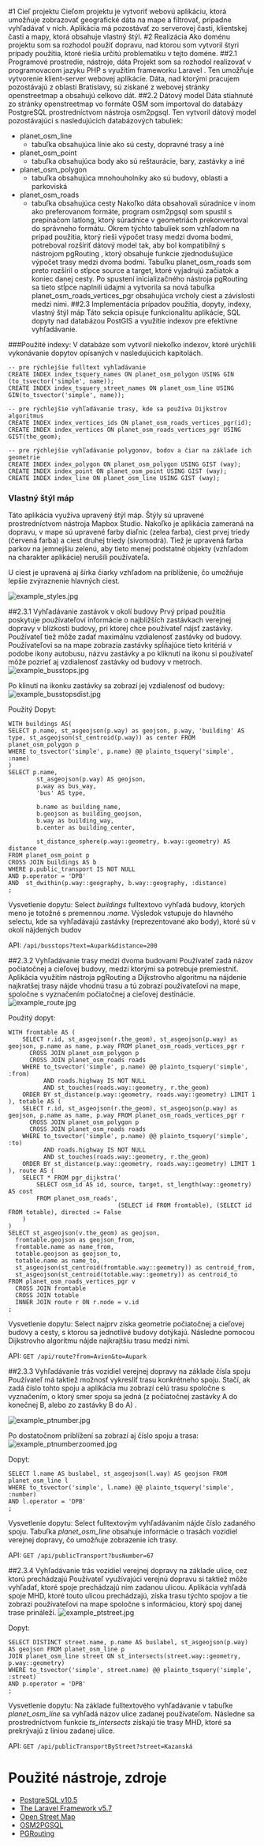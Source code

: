 #1	Cieľ projektu
Cieľom projektu je vytvoriť webovú aplikáciu, ktorá umožňuje zobrazovať geografické dáta na mape a filtrovať, prípadne vyhľadávať v nich. Aplikácia má pozostávať zo serverovej časti, klientskej časti a mapy, ktorá obsahuje vlastný štýl.
#2	Realizácia
Ako doménu projektu som sa rozhodol použiť dopravu, nad ktorou som vytvoril štyri prípady použitia, ktoré riešia určitú problematiku v tejto doméne.
##2.1	Programové prostredie, nástroje, dáta
Projekt som sa rozhodol realizovať v programovacom jazyku PHP s využitím frameworku Laravel . Ten umožňuje vytvorenie klient-server webovej aplikácie. Dáta, nad ktorými pracujem pozostávajú z oblasti Bratislavy, sú získané z webovej stránky openstreetmap  a obsahujú celkovo dát.
##2.2	Dátový model
Dáta stiahnuté zo stránky openstreetmap vo formáte OSM som importoval do databázy PostgreSQL prostredníctvom nástroja osm2pgsql. Ten vytvoril dátový model pozostávajúci s nasledujúcich databázových tabuliek:
- planet_osm_line
    - tabuľka obsahujúca línie ako sú cesty, dopravné trasy a iné
- planet_osm_point
    - tabuľka obsahujúca body ako sú reštaurácie, bary, zastávky a iné
- planet_osm_polygon
    - tabuľka obsahujúca mnohouholníky ako sú budovy, oblasti a parkoviská
- planet_osm_roads
    - tabuľka obsahujúca cesty
Nakoľko dáta obsahovali súradnice v inom ako preferovanom formáte, program osm2pgsql som spustil s prepínačom latlong, ktorý súradnice v geometriách prekonvertoval do správneho formátu.
Okrem týchto tabuliek som vzhľadom na prípad použitia, ktorý rieši výpočet trasy medzi dvoma bodmi, potreboval rozšíriť dátový model tak, aby bol kompatibilný s nástrojom pgRouting , ktorý obsahuje funkcie zjednodušujúce výpočet trasy medzi dvoma bodmi. Tabuľku planet_osm_roads som preto rozšíril o stĺpce source a target, ktoré vyjadrujú začiatok a koniec danej cesty. Po spustení inicializačného nástroja pgRouting sa tieto stĺpce naplnili údajmi a vytvorila sa nová tabuľka planet_osm_roads_vertices_pgr obsahujúca vrcholy ciest a závislosti medzi nimi.
##2.3	Implementácia prípadov použitia, dopyty, indexy, vlastný štýl máp
Táto sekcia opisuje funkcionalitu aplikácie, SQL dopyty nad databázou PostGIS a využitie indexov pre efektívne vyhľadávanie.

###Použité indexy:
V databáze som vytvoril niekoľko indexov, ktoré urýchlili vykonávanie dopytov opísaných v nasledujúcich kapitolách.
```postgresql
-- pre rýchlejšie fulltext vyhľadávanie
CREATE INDEX index_tsquery_names ON planet_osm_polygon USING GIN (to_tsvector('simple', name));
CREATE INDEX index_tsquery_street_names ON planet_osm_line USING GIN(to_tsvector('simple', name));

-- pre rýchlejšie vyhľadávanie trasy, kde sa používa Dijkstrov algoritmus
CREATE INDEX index_vertices_ids ON planet_osm_roads_vertices_pgr(id);
CREATE INDEX index_vertices ON planet_osm_roads_vertices_pgr USING GIST(the_geom);

-- pre rýchlejšie vyhľadávanie polygonov, bodov a čiar na základe ich geometrie
CREATE INDEX index_polygon ON planet_osm_polygon USING GIST (way);
CREATE INDEX index_point ON planet_osm_point USING GIST (way);
CREATE INDEX index_line ON planet_osm_line USING GIST (way);
```

### Vlastný štýl máp
Táto aplikácia využíva upravený štýl máp.
Štýly sú upravené prostredníctvom nástroja Mapbox Studio.
Nakoľko je aplikácia zameraná na dopravu, v mape sú upravené farby diaľnic (zelea farba), ciest prvej triedy (červená farba) a ciest druhej triedy (sivomodrá).
Tiež je upravená farba parkov na jemnejšiu zelenú, aby tieto menej podstatné objekty (vzhľadom na charakter aplikácie) nerušili používateľa.

U ciest je upravená aj šírka čiarky vzhľadom na priblíženie, čo umožňuje lepšie zvýraznenie hlavných ciest.

![example_styles.jpg](./example_styles.jpg "Vlastný štýl mapy")

##2.3.1	Vyhľadávanie zastávok v okolí budovy
Prvý prípad použitia poskytuje používateľovi informácie o najbližších zastávkach verejnej dopravy v blízkosti budovy, pri ktorej chce používateľ nájsť zastávky. Používateľ tiež môže zadať maximálnu vzdialenosť zastávky od budovy. Používateľovi sa na mape zobrazia zastávky spĺňajúce tieto kritériá v podobe ikony autobusu, názvu zastávky a po kliknutí na ikonu si používateľ môže pozrieť aj vzdialenosť zastávky od budovy v metroch.
![example_busstops.jpg](./example_busstops.jpg "Vyhľadávanie zastávok v okolí budovy")

Po klinutí na ikonku zastávky sa zobrazí jej vzdialenosť od budovy:
![example_busstopsdist.jpg](./example_busstopsdist.jpg "Vyhľadávanie zastávok v okolí budovy")

Použitý Dopyt:
```postgresql
WITH buildings AS(
SELECT p.name, st_asgeojson(p.way) as geojson, p.way, 'building' AS type, st_asgeojson(st_centroid(p.way)) as center FROM planet_osm_polygon p
WHERE to_tsvector('simple', p.name) @@ plainto_tsquery('simple', :name)
)
SELECT p.name, 
        st_asgeojson(p.way) AS geojson,
        p.way as bus_way,
        'bus' AS type,
        
        b.name as building_name,
        b.geojson as building_geojson,
        b.way as building_way,
        b.center as building_center,
        
        st_distance_sphere(p.way::geometry, b.way::geometry) AS distance 
FROM planet_osm_point p
CROSS JOIN buildings AS b
WHERE p.public_transport IS NOT NULL
AND p.operator = 'DPB'
AND  st_dwithin(p.way::geography, b.way::geography, :distance)
;
```
Vysvetlenie dopytu:
Select *buildings* fulltextovo vyhľadá budovy, ktorých meno je totožné s premennou *:name*. 
Výsledok vstupuje do hlavného selectu, kde sa vyhľadávajú zastávky (reprezentované ako body), ktoré sú v okolí nájdených budov

API: ```/api/busstops?text=Aupark&distance=200```

##2.3.2	Vyhľadávanie trasy medzi dvoma budovami
Používateľ zadá názov počiatočnej a cieľovej budovy, medzi ktorými sa potrebuje premiestniť. Aplikácia využitím nástroja pgRouting a Dijkstrovho algoritmu na nájdenie najkratšej trasy nájde vhodnú trasu a tú zobrazí používateľovi na mape, spoločne s vyznačením počiatočnej a cieľovej destinácie.
![example_route.jpg](./example_route.jpg "Vyhľadávanie trasy medzi dvoma budovami")


Použitý dopyt:
```postgresql
WITH fromtable AS (
    SELECT r.id, st_asgeojson(r.the_geom), st_asgeojson(p.way) as geojson, p.name as name, p.way FROM planet_osm_roads_vertices_pgr r
      CROSS JOIN planet_osm_polygon p
      CROSS JOIN planet_osm_roads roads
    WHERE to_tsvector('simple', p.name) @@ plainto_tsquery('simple', :from)
          AND roads.highway IS NOT NULL
          AND st_touches(roads.way::geometry, r.the_geom)
    ORDER BY st_distance(p.way::geometry, roads.way::geometry) LIMIT 1
), totable AS (
    SELECT r.id, st_asgeojson(r.the_geom), st_asgeojson(p.way) as geojson, p.name as name, p.way FROM planet_osm_roads_vertices_pgr r
      CROSS JOIN planet_osm_polygon p
      CROSS JOIN planet_osm_roads roads
    WHERE to_tsvector('simple', p.name) @@ plainto_tsquery('simple', :to)
          AND roads.highway IS NOT NULL
          AND st_touches(roads.way::geometry, r.the_geom)
    ORDER BY st_distance(p.way::geometry, roads.way::geometry) LIMIT 1
), route AS (
    SELECT * FROM pgr_dijkstra('
        SELECT osm_id AS id, source, target, st_length(way::geometry) AS cost
        FROM planet_osm_roads',
                               (SELECT id FROM fromtable), (SELECT id FROM totable), directed := False
    )
)
SELECT st_asgeojson(v.the_geom) as geojson, 
  fromtable.geojson as geojson_from, 
  fromtable.name as name_from,
  totable.geojson as geojson_to,
  totable.name as name_to,
  st_asgeojson(st_centroid(fromtable.way::geometry)) as centroid_from,
  st_asgeojson(st_centroid(totable.way::geometry)) as centroid_to
FROM planet_osm_roads_vertices_pgr v
  CROSS JOIN fromtable
  CROSS JOIN totable
  INNER JOIN route r ON r.node = v.id
;
```
Vysvetlenie dopytu:
Select najprv získa geometrie počiatočnej a cieľovej budovy a cesty, s ktorou sa jednotlivé budovy dotýkajú.
Následne pomocou Dijkstrovho algoritmu nájde najkrajtšiu trasu medzi nimi.

API: ```GET /api/route?from=Avion&to=Aupark```

##2.3.3	Vyhľadávanie trás vozidiel verejnej dopravy na základe čísla spoju
Používateľ má taktiež možnosť vykresliť trasu konkrétneho spoju. Stačí, ak zadá číslo tohto spoju a aplikácia mu zobrazí celú trasu spoločne s vyznačením, o ktorý smer spoju sa jedná (z počiatočnej zastávky A do konečnej B, alebo zo zastávky B do A) .

![example_ptnumber.jpg](./example_ptnumber.jpg "Vyhľadávanie trás vozidiel verejnej dopravy na základe čísla spoju")

Po dostatočnom priblížení sa zobrazí aj číslo spoju a trasa:
![example_ptnumberzoomed.jpg](./example_ptnumberzoomed.jpg "Vyhľadávanie trás vozidiel verejnej dopravy na základe čísla spoju")


Dopyt:
```postgresql
SELECT l.name AS buslabel, st_asgeojson(l.way) AS geojson FROM planet_osm_line l
WHERE to_tsvector('simple', l.name) @@ plainto_tsquery('simple', :number)
AND l.operator = 'DPB'
;
```
Vysvetlenie dopytu:
Select fulltextovým vyhľadávaním nájde číslo zadaného spoju. Tabuľka *planet_osm_line* obsahuje informácie o trasách vozidiel verejnej dopravy, čo umožňuje zobrazenie ich trasy.

API: ```GET /api/publicTransport?busNumber=67```

##2.3.4	Vyhľadávanie trás vozidiel verejnej dopravy na základe ulice, cez ktorú prechádzajú
Používateľ využívajúci verejnú dopravu si taktiež môže vyhľadať, ktoré spoje prechádzajú nim zadanou ulicou. Aplikácia vyhľadá spoje MHD, ktoré touto ulicou prechádzajú, získa trasu týchto spojov a tie zobrazí používateľovi na mape spoločne s informáciou, ktorý spoj danej trase prináleží.
![example_ptstreet.jpg](./example_ptstreet.jpg "Vyhľadávanie trás vozidiel verejnej dopravy na základe ulice, cez ktorú prechádzajú")

Dopyt:
```postgresql
SELECT DISTINCT street.name, p.name AS buslabel, st_asgeojson(p.way) AS geojson FROM planet_osm_line p
JOIN planet_osm_line street ON st_intersects(street.way::geometry, p.way::geometry)
WHERE to_tsvector('simple', street.name) @@ plainto_tsquery('simple', :street)
AND p.operator = 'DPB'
;
```

Vysvetlenie dopytu:
Na základe fulltextového vyhľadávanie v tabuľke *planet_osm_line* sa vyhľadá názov ulice zadanej používateľom.
Následne sa prostredníctvom funkcie *ts_intersects* získajú tie trasy MHD, ktoré sa prekrývajú z líniou zadanej ulice.

API: ```GET /api/publicTransportByStreet?street=Kazanská```
# Použité nástroje, zdroje
- [PostgreSQL v10.5](https://www.postgresql.org)
- [The Laravel Framework v5.7](https://laravel.com)
- [Open Street Map](https://openstreetmap.org)
- [OSM2PGSQL](https://github.com/openstreetmap/osm2pgsql)
- [PGRouting](https://pgrouting.org)
